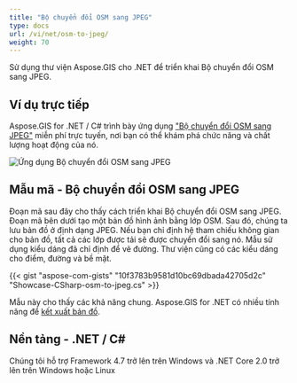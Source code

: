 ```yaml
---
title: "Bộ chuyển đổi OSM sang JPEG"
type: docs
url: /vi/net/osm-to-jpeg/
weight: 70
---
```


Sử dụng thư viện Aspose.GIS cho .NET để triển khai Bộ chuyển đổi OSM sang JPEG.

## **Ví dụ trực tiếp**

Aspose.GIS for .NET / C# trình bày ứng dụng ["Bộ chuyển đổi OSM sang JPEG"](https://products.aspose.app/gis/viewer/osm-to-jpeg) miễn phí trực tuyến, nơi bạn có thể khám phá chức năng và chất lượng hoạt động của nó.

![Ứng dụng Bộ chuyển đổi OSM sang JPEG](viewer.png)

## **Mẫu mã - Bộ chuyển đổi OSM sang JPEG**

Đoạn mã sau đây cho thấy cách triển khai Bộ chuyển đổi OSM sang JPEG. Đoạn mã bên dưới tạo một bản đồ hình ảnh bằng lớp OSM. Sau đó, chúng ta lưu bản đồ ở định dạng JPEG. Nếu bạn chỉ định hệ tham chiếu không gian cho bản đồ, tất cả các lớp được tải sẽ được chuyển đổi sang nó.
Mẫu sử dụng kiểu dáng đã chỉ định để vẽ đường. Thư viện cũng có các kiểu dáng cho điểm, đường và bề mặt.

{{< gist "aspose-com-gists" "10f3783b9581d10bc69dbada42705d2c" "Showcase-CSharp-osm-to-jpeg.cs" >}}

Mẫu này cho thấy các khả năng chung. Aspose.GIS for .NET có nhiều tính năng để [kết xuất bản đồ](https://docs.aspose.com/gis/net/map-rendering/).

## **Nền tảng - .NET / C#**

Chúng tôi hỗ trợ Framework 4.7 trở lên trên Windows và .NET Core 2.0 trở lên trên Windows hoặc Linux
